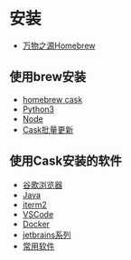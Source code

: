 # 安装

- [万物之源Homebrew][homebrew]

## 使用brew安装

- [homebrew cask][cask]
- [Python3][python3]
- [Node][node]
- [Cask批量更新][caskupgrade]

## 使用Cask安装的软件

- [谷歌浏览器][chrome]
- [Java][java]
- [iterm2][iterm2]
- [VSCode][vscode]
- [Docker][docker]
- [jetbrains系列][jetbrains]
- [常用软件][common]

[homebrew]: ./Homebrew.md
[cask]: ./HomebrewCask.md
[python3]: ./Python3.md
[node]: ./Node.md
[caskupgrade]: ./CaskUpgrade.md

[chrome]: ./GoogleChrome.md
[iterm2]: ./Iterm2.md
[vscode]: ./VSCode.md
[docker]: ./Docker.md
[java]: ./Java.md
[jetbrains]: ./Jetbrains.md
[common]: ./Common.md